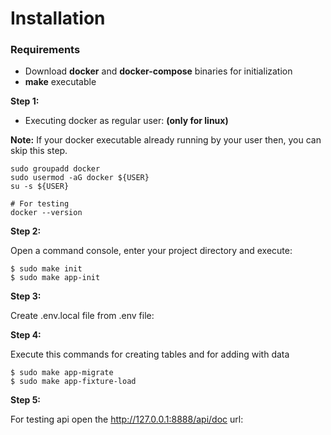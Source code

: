 Installation
============

### Requirements
- Download **docker** and **docker-compose** binaries for initialization
- **make** executable

**Step 1:**
- Executing docker as regular user: **(only for linux)**

**Note:** If your docker executable already running by your user then, you can skip this step.

```shell
sudo groupadd docker
sudo usermod -aG docker ${USER}
su -s ${USER}

# For testing
docker --version
```

**Step 2:**

Open a command console, enter your project directory and execute:

```console
$ sudo make init
$ sudo make app-init
```


**Step 3:**

Create .env.local file from .env file:

**Step 4:**

Execute this commands for creating tables and for adding with data

```console
$ sudo make app-migrate
$ sudo make app-fixture-load
```
**Step 5:**

For testing api open the http://127.0.0.1:8888/api/doc url:

